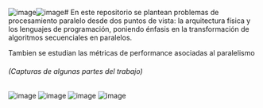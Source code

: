 ![image](https://github.com/Tilk1/SistemasParalelos/assets/24284918/cb713a30-9ca7-491b-bc2a-aef794d1d42c)![image](https://github.com/Tilk1/SistemasParalelos/assets/24284918/47f5292b-8033-4783-a9e6-29c4d0ef3487)# En este repositorio se plantean problemas de procesamiento paralelo desde dos puntos de vista: la arquitectura física y los
lenguajes de programación, poniendo énfasis en la transformación de algoritmos secuenciales en paralelos.

Tambien se estudian las métricas de performance asociadas al paralelismo

###### (Capturas de algunas partes del trabajo)
![image](https://github.com/Tilk1/SistemasParalelos/assets/24284918/ff5618d2-6271-4066-b63d-9712a4f56ea0)
![image](https://github.com/Tilk1/SistemasParalelos/assets/24284918/16ec8650-0310-4f77-8d1a-cdb48f3e534f)
![image](https://github.com/Tilk1/SistemasParalelos/assets/24284918/82d1c034-f2b3-45d4-8011-996d32f02a34)
![image](https://github.com/Tilk1/SistemasParalelos/assets/24284918/c9fe15b4-3f07-4f35-a609-35d0044b4748)

